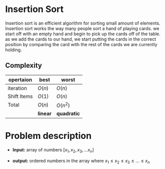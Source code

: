 # Insertion Sort
Insertion sort is an efficient algorithm for sorting small amount of elements. Insertion sort works the way many people sort a hand of playing cards. we start off with an empty hand and begin to pick up the cards off of the table. as we add the cards to our hand, we start putting the cards in the correct position by comparing the card with the rest of the cards we are currently holding.

## Complexity
| opertaion   | best       | worst           |
| ---------   | ----       | -----           |
| iteration   | $O(n)$     | $O(n)$          |
| Shift Items | $O(1)$     | $O(n)$          |
| Total       | $O(n)$     | $O(n^2)$        |
|             | **linear** | **quadratic**   |

# Problem description

- **Input:** array of numbers $[x_1, x_2, x_3, ... x_n]$

- **output:** ordered numbers in the array where $x_1 \leq x_2 \leq x_3 \leq  ... \leq x_n$
